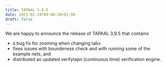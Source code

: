 ```yaml
---
title: TAPAAL 3.9.5
date: 2023-02-24T09:00:20+01:00
draft: false
---
```


We are happy to announce the release of TAPAAL 3.9.5 that contains

  * a bug fix for zooming when changing tabs
  * fixes issues with boundeness check and with running some of the example nets, and
  * distributed an updated verifytapn (continuous time) verification engine.

